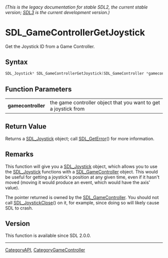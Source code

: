 ###### (This is the legacy documentation for stable SDL2, the current stable version; [SDL3](https://wiki.libsdl.org/SDL3/) is the current development version.)
# SDL_GameControllerGetJoystick

Get the Joystick ID from a Game Controller.

## Syntax

```c
SDL_Joystick* SDL_GameControllerGetJoystick(SDL_GameController *gamecontroller);

```

## Function Parameters

|                        |                                                                 |
| ---------------------- | --------------------------------------------------------------- |
| **gamecontroller**     | the game controller object that you want to get a joystick from |

## Return Value

Returns a [SDL_Joystick](SDL_Joystick) object; call
[SDL_GetError](SDL_GetError)() for more information.

## Remarks

This function will give you a [SDL_Joystick](SDL_Joystick) object, which
allows you to use the [SDL_Joystick](SDL_Joystick) functions with a
[SDL_GameController](SDL_GameController) object. This would be useful for
getting a joystick's position at any given time, even if it hasn't moved
(moving it would produce an event, which would have the axis' value).

The pointer returned is owned by the
[SDL_GameController](SDL_GameController). You should not call
[SDL_JoystickClose](SDL_JoystickClose)() on it, for example, since doing so
will likely cause SDL to crash.

## Version

This function is available since SDL 2.0.0.

----
[CategoryAPI](CategoryAPI), [CategoryGameController](CategoryGameController)


